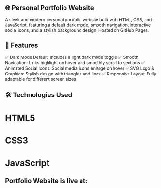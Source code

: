 ## 🌐 Personal Portfolio Website

A sleek and modern personal portfolio website built with HTML, CSS, and JavaScript, featuring a default dark mode, smooth navigation, interactive social icons, and a stylish background design. Hosted on GitHub Pages.

## 🚀 Features
✅ Dark Mode Default: Includes a light/dark mode toggle
✅ Smooth Navigation: Links highlight on hover and smoothly scroll to sections
✅ Animated Social Icons: Social media icons enlarge on hover
✅ SVG Logo & Graphics: Stylish design with triangles and lines
✅ Responsive Layout: Fully adaptable for different screen sizes

## 🛠️ Technologies Used

# HTML5

# CSS3

# JavaScript

## Portfolio Website is live at:
